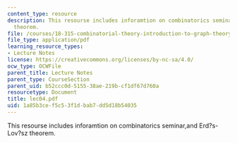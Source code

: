 ```yaml
---
content_type: resource
description: This resourse includes inforamtion on combinatorics seminar,and Erd?s-Lov?sz
  theorem.
file: /courses/18-315-combinatorial-theory-introduction-to-graph-theory-extremal-and-enumerative-combinatorics-spring-2005/1a85b3cef5c53f1dbab7dd5d18b54035_lec04.pdf
file_type: application/pdf
learning_resource_types:
- Lecture Notes
license: https://creativecommons.org/licenses/by-nc-sa/4.0/
ocw_type: OCWFile
parent_title: Lecture Notes
parent_type: CourseSection
parent_uid: b52ccc0d-5155-38ae-219b-cf1df67d760a
resourcetype: Document
title: lec04.pdf
uid: 1a85b3ce-f5c5-3f1d-bab7-dd5d18b54035
---
```

This resourse includes inforamtion on combinatorics seminar,and Erd?s-Lov?sz theorem.